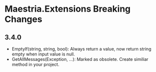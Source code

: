 # Maestria.Extensions Breaking Changes

## 3.4.0

- EmptyIf(string, string, bool): Always return a value, now return string empty when input value is null.
- GetAllMessages(Exception, ...): Marked as obsolete. Create similiar method in your project.
